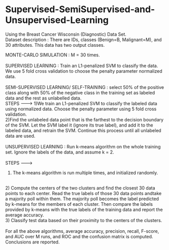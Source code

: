 # Supervised-SemiSupervised-and-Unsupervised-Learning
Using the Breast Cancer Wisconsin (Diagnostic) Data Set. 
<br>
Dataset description : There are IDs, classes (Benign=B, Malignant=M), and 30 attributes. This data has two output classes.
<br>

MONTE-CARLO SIMULATION : M = 30 times. <br>
<br>
SUPERVISED LEARNING : Train an L1-penalized SVM to classify the data. We use 5 fold cross validation to choose the penalty parameter normalized data. <br>
<br>
SEMI-SUPERVISED LEARNING/ SELF-TRAINING : select 50% of the positive class along with 50% of the negative class in the training set as labeled data and the rest as unlabelled data. <br>
STEPS --->
1)We train an L1-penalized SVM to classify the labeled data using normalized data. Choose the penalty parameter using 5 fold cross validation.
<br>
2)Find the unlabeled data point that is the farthest to the decision boundary of the SVM. Let the SVM label it (ignore its true label), and add it to the labeled data, and retrain the SVM. Continue this process until all unlabeled data are used. <br>
<br>
UNSUPERVISED LEARNING : Run k-means algorithm on the whole training set. Ignore the labels of the data, and assume k = 2. <br>
<br>
STEPS ---> <br>
1) The k-means algorithm is run multiple times, and initialized randomly.
<br>
2) Compute the centers of the two clusters and find the closest 30 data points to each center. 
Read the true labels of those 30 data points andtake a majority poll within them. The majority poll becomes the label
predicted by k-means for the members of each cluster. 
Then compare the labels provided by k-means with the true labels of the training data and report the average accuracy.
<br>
3) Classify test data based on their proximity to the centers of the clusters. <br>
<br>
For all the above algorithms, average accuracy, precision, recall, F-score, and AUC over M runs, and ROC and the confusion matrix is computed.
<br>
Conclusions are reported.
